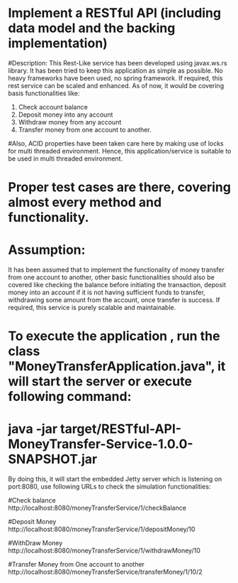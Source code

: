 # Implement a RESTful API (including data model and the backing implementation)


#Description:
This Rest-Like service has been developed using javax.ws.rs library. It has been tried to keep this application as simple as possible. No heavy frameworks have been used, no spring framework. If required, this rest service can be scaled and enhanced. As of now, it would be covering basis functionalities like:
1. Check account balance
2. Deposit money into any account
3. Withdraw money from any account
4. Transfer money from one account to another.

#Also, ACID properties have been taken care here by making use of locks for multi threaded environment. Hence, this application/service is suitable to be used in multi threaded environment.

# Proper test cases are there, covering almost every method and functionality.

# Assumption:
It has been assumed that to implement the functionality of money transfer from one account to another, other basic functionalities should also be covered like checking the balance before initiating the transaction, deposit money into an account if it is not having sufficient funds to transfer, withdrawing some amount from the account, once transfer is success. If required, this service is purely scalable and maintainable.

# To execute the application , run the class "MoneyTransferApplication.java", it will start the server or execute following command:
# java -jar target/RESTful-API-MoneyTransfer-Service-1.0.0-SNAPSHOT.jar

By doing this, it will start the embedded Jetty server which is listening on port:8080, use following URLs to check the simulation functionalities:

#Check balance
http://localhost:8080/moneyTransferService/1/checkBalance

#Deposit Money
http://localhost:8080/moneyTransferService/1/depositMoney/10

#WithDraw Money
http://localhost:8080/moneyTransferService/1/withdrawMoney/10

#Transfer Money from One account to another
http://localhost:8080/moneyTransferService/transferMoney/1/10/2

